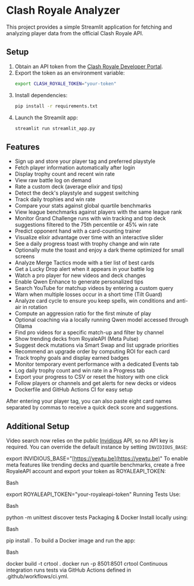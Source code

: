 # Clash Royale Analyzer

This project provides a simple Streamlit application for fetching and analyzing player data from the official Clash Royale API.

## Setup

1.  Obtain an API token from the [Clash Royale Developer Portal](https://developer.clashroyale.com/).
2.  Export the token as an environment variable:
    ```bash
    export CLASH_ROYALE_TOKEN="your-token"
    ```
3.  Install dependencies:
    ```bash
    pip install -r requirements.txt
    ```
4.  Launch the Streamlit app:
    ```bash
    streamlit run streamlit_app.py
    ```

## Features

- Sign up and store your player tag and preferred playstyle
- Fetch player information automatically after login
- Display trophy count and recent win rate
- View raw battle log on demand
- Rate a custom deck (average elixir and tips)
- Detect the deck's playstyle and suggest switching
- Track daily trophies and win rate
- Compare your stats against global quartile benchmarks
- View league benchmarks against players with the same league rank
- Monitor Grand Challenge runs with win tracking and top deck suggestions filtered to the 75th percentile or 45% win rate
- Predict opponent hand with a card-counting trainer
- Visualize elixir advantage over time with an interactive slider
- See a daily progress toast with trophy change and win rate
- Optionally mute the toast and enjoy a dark theme optimized for small screens
- Analyze Merge Tactics mode with a tier list of best cards
- Get a Lucky Drop alert when it appears in your battle log
- Watch a pro player for new videos and deck changes
- Enable Qwen Enhance to generate personalized tips
- Search YouTube for matchup videos by entering a custom query
- Warn when multiple losses occur in a short time (Tilt Guard)
- Analyze card cycle to ensure you keep spells, win conditions and anti-air in rotation
- Compute an aggression ratio for the first minute of play
- Optional coaching via a locally running Qwen model accessed through Ollama
- Find pro videos for a specific match-up and filter by channel
- Show trending decks from RoyaleAPI (Meta Pulse)
- Suggest deck mutations via Smart Swap and list upgrade priorities
- Recommend an upgrade order by computing ROI for each card
- Track trophy goals and display earned badges
- Monitor temporary event performance with a dedicated Events tab
- Log daily trophy count and win rate in a Progress tab
- Export your progress to CSV or reset the history with one click
- Follow players or channels and get alerts for new decks or videos
- Dockerfile and GitHub Actions CI for easy setup

After entering your player tag, you can also paste eight card names separated by commas to receive a quick deck score and suggestions.

## Additional Setup

Video search now relies on the public [Invidious](https://docs.invidious.io/) API, so no API key is required. You can override the default instance by setting `INVIDIOUS_BASE`:

export INVIDIOUS_BASE="[https://yewtu.be](https://yewtu.be)"
To enable meta features like trending decks and quartile benchmarks, create a free RoyaleAPI account and export your token as ROYALEAPI_TOKEN:

Bash

export ROYALEAPI_TOKEN="your-royaleapi-token"
Running Tests
Use:

Bash

python -m unittest discover tests
Packaging & Docker
Install locally using:

Bash

pip install .
To build a Docker image and run the app:

Bash

docker build -t crtool .
docker run -p 8501:8501 crtool
Continuous integration runs tests via GitHub Actions defined in .github/workflows/ci.yml.